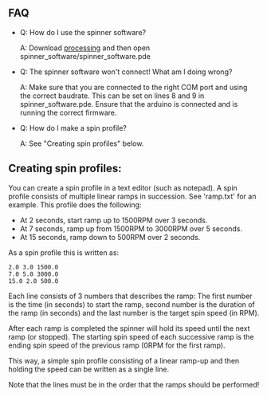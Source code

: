 FAQ
-----
 - Q: How do I use the spinner software?
 
   A: Download [processing](https://processing.org/) and then open spinner_software/spinner_software.pde

 - Q: The spinner software won't connect! What am I doing wrong? 
 
   A: Make sure that you are connected to the right COM port and using the correct baudrate. This can be set on lines 8 and 9 in spinner_software.pde. Ensure that the arduino is connected and is running the correct firmware.
   
 - Q: How do I make a spin profile?
   
   A: See "Creating spin profiles" below.
   

Creating spin profiles:
------
You can create a spin profile in a text editor (such as notepad). A spin profile consists of multiple linear ramps in succession. See 'ramp.txt' for an example. This profile does the following: 
 - At 2 seconds, start ramp up to 1500RPM over 3 seconds. 
 - At 7 seconds, ramp up from 1500RPM to 3000RPM over 5 seconds.
 - At 15 seconds, ramp down to 500RPM over 2 seconds. 
 
 As a spin profile this is written as:
 ```
 2.0 3.0 1500.0
 7.0 5.0 3000.0
 15.0 2.0 500.0
 ```
 Each line consists of 3 numbers that describes the ramp: The first number is the time (in seconds) to start the ramp, second number is the duration of the ramp (in seconds) and the last number is the target spin speed (in RPM). 
 
 After each ramp is completed the spinner will hold its speed until the next ramp (or stopped). The starting spin speed of each successive ramp is the ending spin speed of the previous ramp (0RPM for the first ramp). 
 
 This way, a simple spin profile consisting of a linear ramp-up and then holding the speed can be written as a single line. 
 
 Note that the lines must be in the order that the ramps should be performed! 
